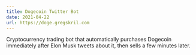 ```yaml
---
title: Dogecoin Twitter Bot
date: 2021-04-22
url: https://doge.gregskril.com
---
```


Cryptocurrency trading bot that automatically purchases Dogecoin immediately after Elon Musk tweets about it, then sells a few minutes later.
